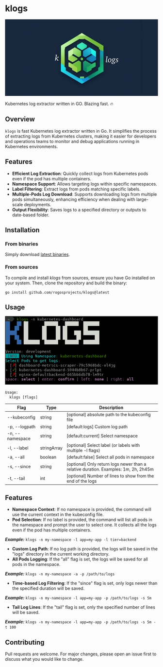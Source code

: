 # klogs

![Project Logo](/assets/logo-extended.jpeg)

Kubernetes log extractor written in GO. Blazing fast. 🔥

## Overview

`klogs` is fast Kubernetes log extractor written in Go. It simplifies the process of extracting logs from Kubernetes clusters, making it easier for developers and operations teams to monitor and debug applications running in Kubernetes environments.

## Features

- **Efficient Log Extraction**: Quickly collect logs from Kubernetes pods even if the pod has multiple containers.
- **Namespace Support**: Allows targeting logs within specific namespaces.
- **Label Filtering**: Extract logs from pods matching specific labels.
- **Multiple-Pods Log Download**: Supports downloading logs from multiple pods simultaneously, enhancing efficiency when dealing with large-scale deployments.
- **Output Flexibility**: Saves logs to a specified directory or outputs to date-based folder.

## Installation

### From binaries

Simply download [latest binaries](https://github.com/rogosprojects/klogs/releases/latest).

### From sources

To compile and install _klogs_ from sources, ensure you have Go installed on your system.
Then, clone the repository and build the binary:

```
go install github.com/rogosprojects/klogs@latest
```

## Usage
![Select Pods](/assets/klogs-select-pods.png)

```
Usage:
  klogs [flags]
```

| Flag            | Type        | Description                                                                         |
|-----------------|-------------|-------------------------------------------------------------------------------------|
| --kubeconfig    | string      | [optional] absolute path to the kubeconfig file                                     |
| -p, --logpath   | string      | [default:logs] Custom log path                                                      |
| -n, --namespace | string      | [default:current] Select namespace                                                  |
| -l, --label     | stringArray | [optional] Select label (or labels with multiple -l flags)                          |
| -a, --all       | boolean     | [default:false] Select all pods in namespace                                        |
| -s, --since     | string      | [optional] Only return logs newer than a relative duration. Examples: 1m, 2h, 2h45m |
| -t, --tail      | int         | [optional] Number of lines to show from the end of the logs                         |


## Features

* **Namespace Context**: If no namespace is provided, the command will use the current context in the kubeconfig file.
* **Pod Selection**: If no label is provided, the command will list all pods in the namespace and prompt the user to select one. It collects all the logs even if the pod has multiple containers.

***Example:***
  `klogs -n my-namespace -l app=my-app -l tier=backend`


* **Custom Log Path**: If no log path is provided, the logs will be saved in the "logs" directory in the current working directory.
* **All Pods Logging**: If the "all" flag is set, the logs will be saved for all pods in the namespace.


***Example:***
  `klogs -n my-namespace -a -p /path/to/logs`

* **Time-based Log Filtering**: If the "since" flag is set, only logs newer than the specified duration will be saved.

***Example:***
  `klogs -n my-namespace -l app=my-app -p /path/to/logs -s 5m`

* **Tail Log Lines**: If the "tail" flag is set, only the specified number of lines will be saved.

***Example:***
  `klogs -n my-namespace -l app=my-app -p /path/to/logs -s 5m -t 100`

## Contributing
Pull requests are welcome. For major changes, please open an issue first to discuss what you would like to change.